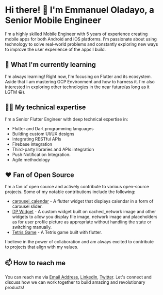 <!--
**Biomanuel/biomanuel** is a ✨ _special_ ✨ repository because its `README.md` (this file) appears on your GitHub profile.

Here are some ideas to get you started:

- 🔭 I’m currently working on ...
- 🌱 I’m currently learning ...
- 👯 I’m looking to collaborate on ...
- 🤔 I’m looking for help with ...
- 💬 Ask me about ...
- 📫 How to reach me: ...
- 😄 Pronouns: ...
- ⚡ Fun fact: ...
-->

# Hi there! 👋 I'm Emmanuel Oladayo, a Senior Mobile Engineer 

I'm a highly skilled Mobile Engineer with 5 years of experience creating mobile apps for both Android and iOS platforms. I'm passionate about using technology to solve real-world problems and constantly exploring new ways to improve the user experience of the apps I build.

<!--
## 🔭 What I'm working on 

I'm working on [Project Name](Project Link), Project Description.
-->
## 🌱 What I'm currently learning 

I'm always learning! Right now, I'm focusing on Flutter and its ecosystem. Aside that I am mastering GCP Environment and how to harness it. I'm also interested in exploring other technologies in the near future(as long as it LGTM 😀).

## 👨‍💻 My technical expertise 

I'm a Senior Flutter Engineer with deep technical expertise in:

- Flutter and Dart programming languages 
- Building custom UI/UX designs
- Integrating RESTful APIs
- Firebase integration
- Third-party libraries and APIs integration
- Push Notification Integration.
- Agile methodology

<!-- ## 🚀 My achievements 

- Successfully led the development of [Project Name], which has been downloaded over [Number] times from the App Store and Google Play Store.
- Created [Number] custom Flutter widgets that have been used in multiple projects.
- Developed a Flutter plugin that has been downloaded and used by over [Number] developers worldwide. -->
<!--
## 📚 Articles and Talks

I'm passionate about sharing my knowledge and experience with the Flutter community. Here are some of my recent articles and talks:

- Article Title - [Platform](Article Link), Date
- Article Title - [Platform](Article Link), Date

I enjoy discussing Flutter and sharing insights with others. If you're looking for a speaker or panellist for your event, please contact me!
-->
## ❤️ Fan of Open Source 

I'm a fan of open source and actively contribute to various open-source projects. Some of my notable contributions include the following:

- [carousel_calendar](https://pub.dev/packages/carousel_calendar) - A flutter widget that displays calendar in a form of carousel slider.
- [DP Widget](https://pub.dev/packages/dp_widget) - A custom widget built on cached_network image and other widgets to allow you display file image, network image and placeholders as for user profile picture as appropriate without handling the state or switching manually.
- [Tetris Game](https://github.com/damilare-d/tetris_game) - A Tetris game built with flutter.

I believe in the power of collaboration and am always excited to contribute to projects that align with my values.

## 📫 How to reach me 

You can reach me via [Email Address](biomanuel97@gmail.com), [LinkedIn](https://www.linkedin.com/in/emmanuel-oladayo/), [Twitter](https://twitter.com/lightsBeam_). Let's connect and discuss how we can work together to build amazing and revolutionary products!

